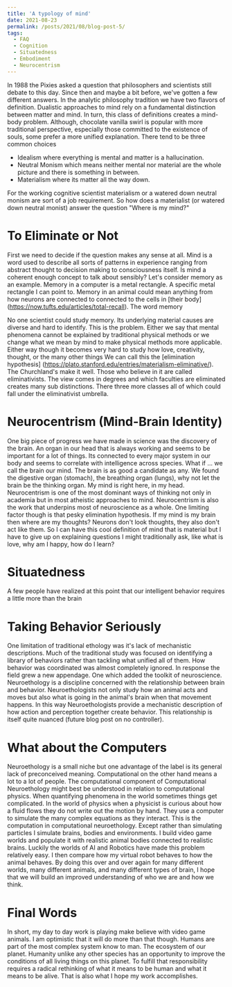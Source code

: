 ```yaml
---
title: 'A typology of mind'
date: 2021-08-23
permalink: /posts/2021/08/blog-post-5/
tags:
  - FAQ
  - Cognition
  - Situatedness
  - Embodiment
  - Neurocentrism
---
```


In 1988 the Pixies asked a question that philosophers and scientists still debate to this day. Since then and maybe a bit before,
we've gotten a few different answers. In the analytic philosophy tradition we have two flavors of definition. Dualistic approaches
to mind rely on a fundamental distinction between matter and mind. In turn, this class of definitions creates a mind-body problem.
Although, chocolate vanilla swirl is popular with more traditional perspective, especially those committed to the existence of 
souls, some prefer a more unified explanation. There tend to be three common choices
- Idealism where everything is mental and matter is a hallucination.
- Neutral Monism which means neither mental nor material are the whole picture and there is something in between.
- Materialism where its matter all the way down.

For the working cognitive scientist materialism or a watered down neutral monism are sort of a job requirement. So how does a 
materialist (or watered down neutral monist) answer the question "Where is my mind?"

To Eliminate or Not
===============
First we need to decide if the question makes any sense at all. Mind is a word used to describe all sorts of patterns in experience
ranging from abstract thought to decision making to consciousness itself. Is mind a coherent enough concept to talk about sensibly?
Let's consider memory as an example. Memory in a computer is a metal rectangle. A specific metal rectangle I can point to.
Memory in an animal could mean anything from how neurons are connected to connected to the cells in 
[their body] (https://now.tufts.edu/articles/total-recall). The word memory

No one scientist could study memory. Its underlying material
causes are diverse and hard to identify.
This is the problem. Either we say that mental phenomena cannot be explained by traditional physical methods or we change what we mean
by mind to make physical methods more applicable. Either way though it becomes very hard to study how love, creativity, thought, or the
many other things 
We can call this the [elimination hypothesis] (https://plato.stanford.edu/entries/materialism-eliminative/). 
The Churchland's make it well. Those who believe in it are called eliminativists. The view comes in degrees and which faculties are 
eliminated creates many sub distinctions. There three more classes all of which could fall under the eliminativist umbrella.

Neurocentrism (Mind-Brain Identity)
===============
One big piece of progress we have made in science was the discovery of the brain. An organ in our head that is always working and seems to
be important for a lot of things. Its connected to every major system in our body and seems to correlate with intelligence across species. What 
if ... we call the brain our mind. The brain is as good a candidate as any. We found the digestive organ (stomach), the breathing organ (lungs),
why not let the brain be the thinking organ. My mind is right here, in my head. Neurocentrism is one of the most dominant ways of thinking not only
in academia but in most atheistic approaches to mind. Neurocentrism is also the work that underpins most of neuroscience as a whole. One limiting 
factor though is that pesky elimination hypothesis. If my mind is my brain then where are my thoughts? Neurons don't look thoughts, they also don't 
act like them. So I can have this cool definition of mind that is material but I have to give up on explaining questions I might traditionally ask, like
what is love, why am I happy, how do I learn? 


Situatedness
============
A few people have realized at this point that our intelligent behavior requires a little more than the brain

Taking Behavior Seriously
==========================
One limitation of traditional ethology was it's lack of mechanistic descriptions. Much of the traditional study was
focused on identifying a library of behaviors rather than tackling what unified all of them. How behavior was 
coordinated was almost completely ignored. In response the field grew a new appendage. One which
added the toolkit of neuroscience. Neuroethology is a discipline concerned with the relationship between brain
and behavior. Neuroethologists not only study how an animal acts and moves but also what is going in the animal's
brain when that movement happens. In this way Neuroethologists provide a mechanistic description of how action and
perception together create behavior. This relationship is itself quite nuanced (future blog post on no controller).

What about the Computers
===========================
Neuroethology is a small niche but one advantage of the label is its general lack of preconceived meaning. Computational
on the other hand means a lot to a lot of people. The computational component of Computational Neuroethology might best 
be understood in relation to computational physics. When quantifying phenomena in the world sometimes things get complicated.
In the world of physics when a physicist is curious about how a fluid flows they do not write out the motion by hand. They use 
a computer to simulate the many complex equations as they interact. This is the computation in computational neuroethology. Except
rather than simulating particles I simulate brains, bodies and environments. I build video game worlds and populate it with realistic animal bodies 
connected to realistic brains. Luckily the worlds of AI and Robotics have made this problem relatively easy. I then compare how 
my virtual robot behaves to how the animal behaves. By doing this over and over again for many different worlds, many different animals,
and many different types of brain, I hope that we will build an improved understanding of who we are and how we think.

Final Words
==================
In short, my day to day work is playing make believe with video game animals.
I am optimistic that it will do more than that though. Humans are part of the most complex system know to man. The ecosystem of our planet.
Humanity unlike any other species has an opportunity to improve the conditions of all living things on this planet. To fulfill that 
responsibility requires a radical rethinking of what it means to be human and what it means to be alive. 
That is also what I hope my work accomplishes.
